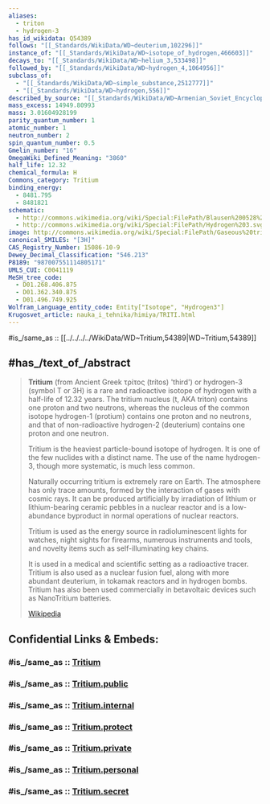 ```yaml
---
aliases:
  - triton
  - hydrogen-3
has_id_wikidata: Q54389
follows: "[[_Standards/WikiData/WD~deuterium,102296]]"
instance_of: "[[_Standards/WikiData/WD~isotope_of_hydrogen,466603]]"
decays_to: "[[_Standards/WikiData/WD~helium_3,533498]]"
followed_by: "[[_Standards/WikiData/WD~hydrogen_4,1064956]]"
subclass_of:
  - "[[_Standards/WikiData/WD~simple_substance,2512777]]"
  - "[[_Standards/WikiData/WD~hydrogen,556]]"
described_by_source: "[[_Standards/WikiData/WD~Armenian_Soviet_Encyclopedia,_vol._12,124737664]]"
mass_excess: 14949.80993
mass: 3.01604928199
parity_quantum_number: 1
atomic_number: 1
neutron_number: 2
spin_quantum_number: 0.5
Gmelin_number: "16"
OmegaWiki_Defined_Meaning: "3860"
half_life: 12.32
chemical_formula: H
Commons_category: Tritium
binding_energy:
  - 8481.795
  - 8481821
schematic:
  - http://commons.wikimedia.org/wiki/Special:FilePath/Blausen%200528%20Hydrogen-3%20Tritium.png
  - http://commons.wikimedia.org/wiki/Special:FilePath/Hydrogen%203.svg
image: http://commons.wikimedia.org/wiki/Special:FilePath/Gaseous%20tritium%20light%20source.jpg
canonical_SMILES: "[3H]"
CAS_Registry_Number: 15086-10-9
Dewey_Decimal_Classification: "546.213"
P8189: "987007551114805171"
UMLS_CUI: C0041119
MeSH_tree_code:
  - D01.268.406.875
  - D01.362.340.875
  - D01.496.749.925
Wolfram_Language_entity_code: Entity["Isotope", "Hydrogen3"]
Krugosvet_article: nauka_i_tehnika/himiya/TRITI.html
---
```


#is_/same_as :: [[../../../../WikiData/WD~Tritium,54389|WD~Tritium,54389]] 

## #has_/text_of_/abstract 

> **Tritium** (from Ancient Greek  τρίτος (trítos) 'third') or hydrogen-3 (symbol T or 3H) 
> is a rare and radioactive isotope of hydrogen with a half-life of 12.32 years. 
> The tritium nucleus (t, AKA triton) contains one proton and two neutrons, whereas the 
> nucleus of the common isotope hydrogen-1 (protium) contains one proton and no neutrons, 
> and that of non-radioactive hydrogen-2 (deuterium) contains one proton and one neutron. 
> 
> Tritium is the heaviest particle-bound isotope of hydrogen. 
> It is one of the few nuclides with a distinct name. 
> The use of the name hydrogen-3, though more systematic, is much less common.
>
> Naturally occurring tritium is extremely rare on Earth. 
> The atmosphere has only trace amounts, formed by the interaction of gases with cosmic rays. 
> It can be produced artificially by irradiation of lithium 
> or lithium-bearing ceramic pebbles in a nuclear reactor 
> and is a low-abundance byproduct in normal operations of nuclear reactors.
>
> Tritium is used as the energy source in radioluminescent lights for watches, 
> night sights for firearms, numerous instruments and tools, 
> and novelty items such as self-illuminating key chains. 
> 
> It is used in a medical and scientific setting as a radioactive tracer. 
> Tritium is also used as a nuclear fusion fuel, along with more abundant deuterium, 
> in tokamak reactors and in hydrogen bombs. 
> Tritium has also been used commercially in betavoltaic devices such as NanoTritium batteries.
>
> [Wikipedia](https://en.wikipedia.org/wiki/Tritium) 


## Confidential Links & Embeds: 

### #is_/same_as :: [Tritium](/_Standards/Chemistry/Chemical_Element/Group-01-Alkali/Hydrogen/Tritium.md) 

### #is_/same_as :: [Tritium.public](/_public/Chemistry/Chemical_Element/Group-01-Alkali/Hydrogen/Tritium.public.md) 

### #is_/same_as :: [Tritium.internal](/_internal/Chemistry/Chemical_Element/Group-01-Alkali/Hydrogen/Tritium.internal.md) 

### #is_/same_as :: [Tritium.protect](/_protect/Chemistry/Chemical_Element/Group-01-Alkali/Hydrogen/Tritium.protect.md) 

### #is_/same_as :: [Tritium.private](/_private/Chemistry/Chemical_Element/Group-01-Alkali/Hydrogen/Tritium.private.md) 

### #is_/same_as :: [Tritium.personal](/_personal/Chemistry/Chemical_Element/Group-01-Alkali/Hydrogen/Tritium.personal.md) 

### #is_/same_as :: [Tritium.secret](/_secret/Chemistry/Chemical_Element/Group-01-Alkali/Hydrogen/Tritium.secret.md)

